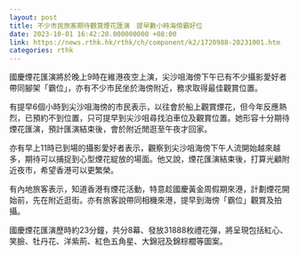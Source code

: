 ```yaml
---
layout: post
title: 不少市民旅客期待觀賞煙花匯演　提早數小時海傍霸好位
date: 2023-10-01 16:42:20.000000000 +08:00
link: https://news.rthk.hk/rthk/ch/component/k2/1720988-20231001.htm
categories: rthk
---
```


國慶煙花匯演將於晚上9時在維港夜空上演，尖沙咀海傍下午已有不少攝影愛好者帶同腳架「霸位」，亦有不少市民坐於海傍附近，務求取得最佳觀賞位置。

有提早6個小時到尖沙咀海傍的市民表示，以往會於船上觀賞煙花，但今年反應熱烈，已預約不到位置，只可提早到尖沙咀尋找泊車位及觀賞位置。她形容十分期待煙花匯演，預計匯演結束後，會於附近閒逛至午夜才回家。

亦有早上11時已到場的攝影愛好者表示，觀察到尖沙咀海傍下午人流開始越來越多，期待可以捕捉到心型煙花綻放的場面。他又說，煙花匯演結束後，打算光顧附近夜市，希望香港可以更繁榮。

有內地旅客表示，知道香港有煙花活動，特意趁國慶黃金周假期來港，計劃煙花開始前，先在附近逛街。亦有旅客說帶同相機來港，提早到海傍「霸位」觀賞及拍攝。

國慶煙花匯演歷時約23分鐘，共分8幕、發放31888枚禮花彈，將呈現包括紅心、笑臉、牡丹花、洋紫荊、紅色五角星、大錦冠及錦棕櫚等圖案。

